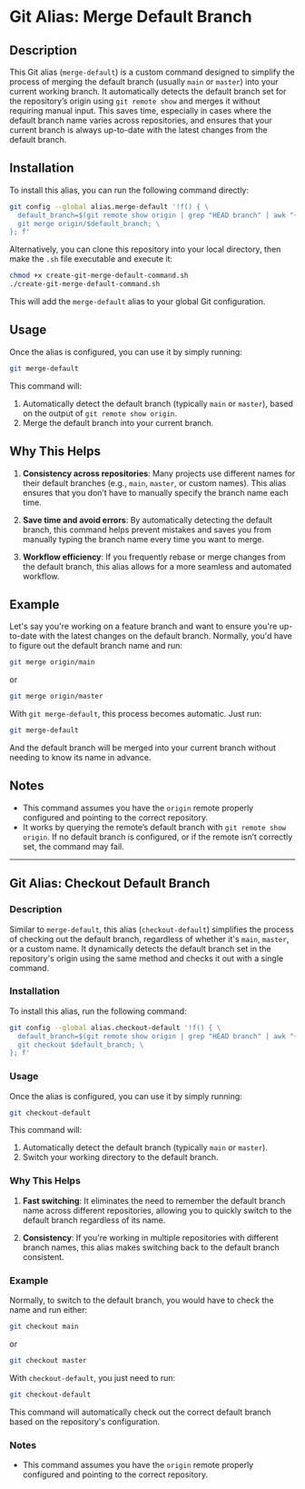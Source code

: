 # Git Alias: Merge Default Branch

## Description

This Git alias (`merge-default`) is a custom command designed to simplify the process of merging the default branch (usually `main` or `master`) into your current working branch. It automatically detects the default branch set for the repository’s origin using `git remote show` and merges it without requiring manual input. This saves time, especially in cases where the default branch name varies across repositories, and ensures that your current branch is always up-to-date with the latest changes from the default branch.

## Installation

To install this alias, you can run the following command directly:

```sh
git config --global alias.merge-default '!f() { \
  default_branch=$(git remote show origin | grep "HEAD branch" | awk "{print \$NF}"); \
  git merge origin/$default_branch; \
}; f'
```

Alternatively, you can clone this repository into your local directory, then make the `.sh` file executable and execute it:

```sh
chmod +x create-git-merge-default-command.sh
./create-git-merge-default-command.sh
```

This will add the `merge-default` alias to your global Git configuration.

## Usage

Once the alias is configured, you can use it by simply running:

```sh
git merge-default
```

This command will:
1. Automatically detect the default branch (typically `main` or `master`), based on the output of `git remote show origin`.
2. Merge the default branch into your current branch.

## Why This Helps

1. **Consistency across repositories**: Many projects use different names for their default branches (e.g., `main`, `master`, or custom names). This alias ensures that you don’t have to manually specify the branch name each time.
  
2. **Save time and avoid errors**: By automatically detecting the default branch, this command helps prevent mistakes and saves you from manually typing the branch name every time you want to merge.

3. **Workflow efficiency**: If you frequently rebase or merge changes from the default branch, this alias allows for a more seamless and automated workflow.

## Example

Let's say you're working on a feature branch and want to ensure you're up-to-date with the latest changes on the default branch. Normally, you'd have to figure out the default branch name and run:

```sh
git merge origin/main
```
or

```sh
git merge origin/master
```

With `git merge-default`, this process becomes automatic. Just run:

```sh
git merge-default
```

And the default branch will be merged into your current branch without needing to know its name in advance.

## Notes

- This command assumes you have the `origin` remote properly configured and pointing to the correct repository.
- It works by querying the remote’s default branch with `git remote show origin`. If no default branch is configured, or if the remote isn’t correctly set, the command may fail.

---

## Git Alias: Checkout Default Branch

### Description

Similar to `merge-default`, this alias (`checkout-default`) simplifies the process of checking out the default branch, regardless of whether it's `main`, `master`, or a custom name. It dynamically detects the default branch set in the repository's origin using the same method and checks it out with a single command.

### Installation

To install this alias, run the following command:

```sh
git config --global alias.checkout-default '!f() { \
  default_branch=$(git remote show origin | grep "HEAD branch" | awk "{print \$NF}"); \
  git checkout $default_branch; \
}; f'
```

### Usage

Once the alias is configured, you can use it by simply running:

```sh
git checkout-default
```

This command will:
1. Automatically detect the default branch (typically `main` or `master`).
2. Switch your working directory to the default branch.

### Why This Helps

1. **Fast switching**: It eliminates the need to remember the default branch name across different repositories, allowing you to quickly switch to the default branch regardless of its name.
  
2. **Consistency**: If you're working in multiple repositories with different branch names, this alias makes switching back to the default branch consistent.

### Example

Normally, to switch to the default branch, you would have to check the name and run either:

```sh
git checkout main
```
or

```sh
git checkout master
```

With `checkout-default`, you just need to run:

```sh
git checkout-default
```

This command will automatically check out the correct default branch based on the repository's configuration.

### Notes

- This command assumes you have the `origin` remote properly configured and pointing to the correct repository.
